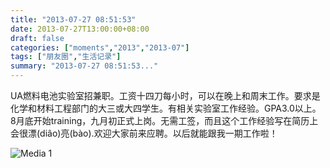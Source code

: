 ```yaml
---
title: "2013-07-27 08:51:53"
date: 2013-07-27T13:00:00+08:00
draft: false
categories: ["moments","2013","2013-07"]
tags: ["朋友圈","生活记录"]
summary: "2013-07-27 08:51:53..."
---
```


UA燃料电池实验室招兼职。工资十四刀每小时，可以在晚上和周末工作。要求是化学和材料工程部门的大三或大四学生。有相关实验室工作经验。GPA3.0以上。8月底开始training，九月初正式上岗。无需工签，而且这个工作经验写在简历上会很漂(diâo)亮(bào).欢迎大家前来应聘。以后就能跟我一期工作啦！

![Media 1](/Moments/photos/2013-07-27/201307270851530.jpg)
